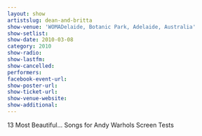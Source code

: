 ```yaml
---
layout: show
artistslug: dean-and-britta
show-venue: 'WOMADelaide, Botanic Park, Adelaide, Australia'
show-setlist: 
show-date: 2010-03-08
category: 2010
show-radio: 
show-lastfm: 
show-cancelled: 
performers: 
facebook-event-url: 
show-poster-url: 
show-ticket-url: 
show-venue-website: 
show-additional: 
---
```


13 Most Beautiful... Songs for Andy Warhols Screen Tests
